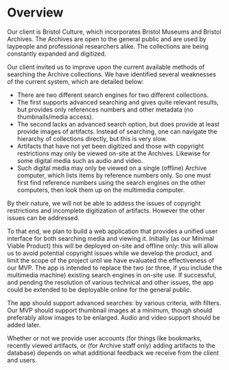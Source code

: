 # Overview

Our client is Bristol Culture, which incorporates Bristol Museums and Bristol
Archives. The Archives are open to the general public and are used by laypeople
and professional researchers alike. The collections are being constantly
expanded and digitized.

Our client invited us to improve upon the current available methods of
searching the Archive collections. We have identified several weaknesses of the
current system, which are detailed below:

* There are two different search engines for two different collections.
* The first supports advanced searching and gives quite relevant results, but
  provides only references numbers and other metadata (no thumbnails/media
  access).
* The second lacks an advanced search option, but does provide at least provide
  images of artifacts. Instead of searching, one can navigate the hierarchy of
  collections directly, but this is very slow.
* Artifacts that have not yet been digitized and those with copyright
  restrictions may only be viewed on-site at the Archives. Likewise for some
  digital media such as audio and video.
* Such digital media may only be viewed on a single (offline) Archive
  computer, which lists items by reference numbers only. So one must first find
  reference numbers using the search engines on the other computers, then look
  them up on the multimedia computer.

By their nature, we will not be able to addess the issues of copyright
restrictions and incomplete digitization of artifacts. However the other issues
can be addressed.

To that end, we plan to build a web application that provides a unified user
interface for both searching media and viewing it. Initially (as our Minimal
Viable Product) this will be deployed on-site and offline only: this will allow
us to avoid potential copyright issues while we develop the product, and limit
the scope of the project until we have evaluated the effectiveness of our
MVP. The app is intended to replace the two (or three, if you include the
multimedia machine) existing search engines in on-site use. If successful, and
pending the resolution of various technical and other issues, the app could be
extended to be deployable online for the general public.

The app should support advanced searches: by various criteria, with filters.
Our MVP should support thumbnail images at a minimum, though should preferably
allow images to be enlarged. Audio and video support should be added later.

Whether or not we provide user accounts (for things like bookmarks, recently
viewed artifacts, or (for Archive staff only) adding artifacts to the database)
depends on what additional feedback we receive from the client and users.

